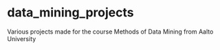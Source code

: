 # data_mining_projects
Various projects made for the course Methods of Data Mining from Aalto University
